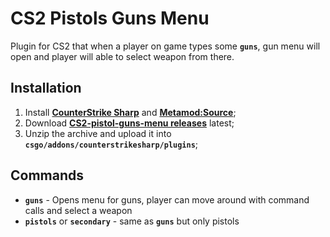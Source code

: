 # CS2 Pistols Guns Menu
Plugin for CS2 that when a player on game types some **`guns`**, gun menu will open and player will able to select weapon from there.

## Installation
1. Install **[CounterStrike Sharp](https://github.com/roflmuffin/CounterStrikeSharp/releases)** and **[Metamod:Source](https://www.sourcemm.net/downloads.php/?branch=master)**;
3. Download **[CS2-pistol-guns-menu releases](https://github.com/himenekocn/cs2-pistols-guns-menu/actions)** latest;
4. Unzip the archive and upload it into **`csgo/addons/counterstrikesharp/plugins`**;

## Commands
- **`guns`** - Opens menu for guns, player can move around with command calls and select a weapon
- **`pistols`** or **`secondary`** - same as **`guns`** but only pistols

